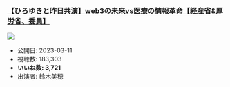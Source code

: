 ### [【ひろゆきと昨日共演】web3の未来vs医療の情報革命【経産省&厚労省、委員】](https://www.youtube.com/watch?v=isO28SZ9giQ)
[![](https://img.youtube.com/vi/isO28SZ9giQ/sddefault.jpg)](https://www.youtube.com/watch?v=isO28SZ9giQ)
-   公開日: 2023-03-11
-   視聴数: 183,303
-   **いいね数: 3,721**
-   出演者: 鈴木美穂

